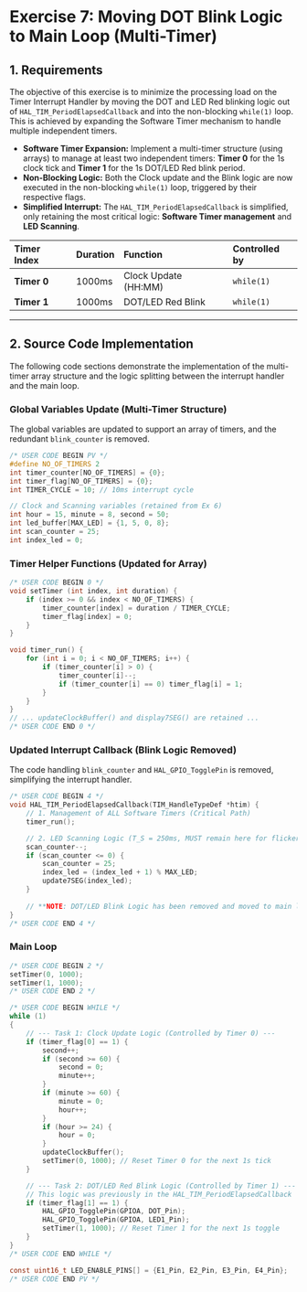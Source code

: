 # Exercise 7: Moving DOT Blink Logic to Main Loop (Multi-Timer)

## 1. Requirements

The objective of this exercise is to minimize the processing load on the Timer Interrupt Handler by moving the DOT and LED Red blinking logic out of `HAL_TIM_PeriodElapsedCallback` and into the non-blocking `while(1)` loop. This is achieved by expanding the Software Timer mechanism to handle multiple independent timers.

* **Software Timer Expansion:** Implement a multi-timer structure (using arrays) to manage at least two independent timers: **Timer 0** for the 1s clock tick and **Timer 1** for the 1s DOT/LED Red blink period.
* **Non-Blocking Logic:** Both the Clock update and the Blink logic are now executed in the non-blocking `while(1)` loop, triggered by their respective flags.
* **Simplified Interrupt:** The `HAL_TIM_PeriodElapsedCallback` is simplified, only retaining the most critical logic: **Software Timer management** and **LED Scanning**.

| Timer Index | Duration | Function | Controlled by |
| :--- | :--- | :--- | :--- |
| **Timer 0** | $1000\text{ms}$ | Clock Update (HH:MM) | `while(1)` |
| **Timer 1** | $1000\text{ms}$ | DOT/LED Red Blink | `while(1)` |

---

## 2. Source Code Implementation

The following code sections demonstrate the implementation of the multi-timer array structure and the logic splitting between the interrupt handler and the main loop.

### Global Variables Update (Multi-Timer Structure)

The global variables are updated to support an array of timers, and the redundant `blink_counter` is removed.

```c
/* USER CODE BEGIN PV */
#define NO_OF_TIMERS 2
int timer_counter[NO_OF_TIMERS] = {0};
int timer_flag[NO_OF_TIMERS] = {0};
int TIMER_CYCLE = 10; // 10ms interrupt cycle

// Clock and Scanning variables (retained from Ex 6)
int hour = 15, minute = 8, second = 50;
int led_buffer[MAX_LED] = {1, 5, 0, 8}; 
int scan_counter = 25; 
int index_led = 0;
```
### Timer Helper Functions (Updated for Array)
```c
/* USER CODE BEGIN 0 */
void setTimer (int index, int duration) {
    if (index >= 0 && index < NO_OF_TIMERS) {
        timer_counter[index] = duration / TIMER_CYCLE;
        timer_flag[index] = 0;
    }
}

void timer_run() {
    for (int i = 0; i < NO_OF_TIMERS; i++) {
        if (timer_counter[i] > 0) {
            timer_counter[i]--; 
            if (timer_counter[i] == 0) timer_flag[i] = 1;
        }
    }
}
// ... updateClockBuffer() and display7SEG() are retained ...
/* USER CODE END 0 */
```
### Updated Interrupt Callback (Blink Logic Removed) 
The code handling `blink_counter` and `HAL_GPIO_TogglePin` is removed, simplifying the interrupt handler.
```c
/* USER CODE BEGIN 4 */
void HAL_TIM_PeriodElapsedCallback(TIM_HandleTypeDef *htim) {
    // 1. Management of ALL Software Timers (Critical Path)
    timer_run(); 

    // 2. LED Scanning Logic (T_S = 250ms, MUST remain here for flicker-free display)
    scan_counter--;
    if (scan_counter <= 0) {
        scan_counter = 25; 
        index_led = (index_led + 1) % MAX_LED;
        update7SEG(index_led);
    }
    
    // **NOTE: DOT/LED Blink Logic has been removed and moved to main loop.**
}
/* USER CODE END 4 */
```
### Main Loop
```c
/* USER CODE BEGIN 2 */
setTimer(0, 1000); 
setTimer(1, 1000); 
/* USER CODE END 2 */

/* USER CODE BEGIN WHILE */
while (1)
{
    // --- Task 1: Clock Update Logic (Controlled by Timer 0) ---
    if (timer_flag[0] == 1) {
        second++; 
        if (second >= 60) {
            second = 0;
            minute++;
        }
        if (minute >= 60) {
            minute = 0;
            hour++;
        }
        if (hour >= 24) {
            hour = 0;
        }
        updateClockBuffer();
        setTimer(0, 1000); // Reset Timer 0 for the next 1s tick
    }

    // --- Task 2: DOT/LED Red Blink Logic (Controlled by Timer 1) ---
    // This logic was previously in the HAL_TIM_PeriodElapsedCallback
    if (timer_flag[1] == 1) {
        HAL_GPIO_TogglePin(GPIOA, DOT_Pin);
        HAL_GPIO_TogglePin(GPIOA, LED1_Pin);
        setTimer(1, 1000); // Reset Timer 1 for the next 1s toggle
    }
}
/* USER CODE END WHILE */

const uint16_t LED_ENABLE_PINS[] = {E1_Pin, E2_Pin, E3_Pin, E4_Pin};
/* USER CODE END PV */
